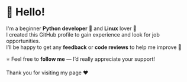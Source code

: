 # 👋 Hello!

I'm a beginner **Python developer** 🐍 and **Linux** lover 🐧<br />
I created this GitHub profile to gain experience and look for job opportunities.<br />
I’ll be happy to get any **feedback** or **code reviews** to help me improve 💪<br />

⭐ Feel free to **follow me** — I’d really appreciate your support!<br />

Thank you for visiting my page ❤️
